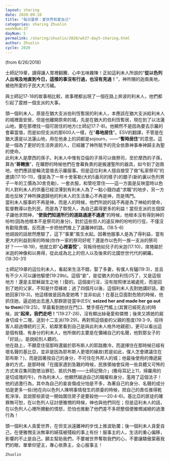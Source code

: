 ```yaml
---
layout: sharing
date: 2020-09-18
title: "每日靈修：愛世界和愛自己"
categories: sharing Zhuolin
weekNum:37
dayNum: 5
permalink: /sharing/zhuolin/2020/wk37-day5-sharing.html
author: Zhuolin
cycle: 2020
---
```

(from 6/26/2018)

士師記19章，讀得讓人胃裡翻騰、心中五味雜陳！正如這利未人所說的“**從以色列人出埃及地直到今日，這樣的事沒有行過，也沒有見過！**”，神所賜的迦南美地，被他所愛的子民大大污穢。  

與士師記17-18的故事相比較，故事裡都出現了一個在路上奔波的利未人，他們都引起了震撼一個支派的大事。  

頭一個利未人，原是在猶大支派伯利恆暫居的利未人，本應該在猶大支派給利未人的城裡面安居，但是他離開原來的城，先是在猶大的伯利恆暫居，現在到了以法蓮山地，要在那裡找一個可居住的地方(士師記17:7-8)。他顯然不是因為要去示羅的會幕當值，而是如但支派的那600人一樣，在“**尋地居住**”。ESV的翻譯，不管是在猶大還是以法蓮山地，用在他身上的詞都是sojourn，——“**暫時居住**”的意思。這是一個為了更好的生活奔波的人，已經離了神所賦予的完全依靠神事奉神歸主為聖的使命。  
此利未人是摩西的孫子。利未人中惟有亞倫的子孫可以做祭司，至於摩西的子孫，算為“**哥轄族**”，在曠野的時候他們在會幕負責的是搬運聖所的器具，如今到了迦南地，他們應該是輪流當值去示羅服事。但是這位利未人擅自接受了做“私家祭司”的邀請(17:10-11)，僅是為了一年十舍客勒(大約5盎司的樣子)的銀子(新約裏以色列男子一年的工價為30舍克勒)，一套衣服，和管吃管住——這一方面是反映當時以色列人對利未人的供養已經涼薄到有利未人為了一點小錢四處“求職”的地步，另一方面也反映了神所揀選歸他的利未人的生活重心不再是神，而是瑪門。  
當利未人服事的不再是神，而是人的時候，他們所說的話不再是為了神給的使命，監督教導以色列民，而是為了取悅人，為自己贏得更多的利益！當但支派的五個探子讓他求問神，“**使我們知道所行的道路通達不通達**”的時候，他根本沒有得到神的吩咐(因為他根本不是祭司的身分)，對於這些但人的違反神的吩咐的行徑，不僅沒有勸阻責備，反而進一步把他們推上了遠離神的路。(18:5-6)  
他胡說的話居然應驗了，這下“事業”風生水起。因著他服事人是為了得利益，當有更大的利益到來的時候(你作一家的祭司好呢？還是作以色列一族一支派的祭司好？——18:19)，他就立即“**心裡喜悅**”，背叛待他如兒子的米迦(17:10)，席捲屬於米迦的神像和以弗得，從此成為北上的但人以及後來的北國世世代代的網羅。(18:30-31)  

士師記19章的這位利未人，看起來生活不錯，娶了多妻，有僕人有驢(19:3)，並且有不少人可以讓他驅使(19:29b)。這個“妾”，是從猶大的伯利恆(巧了，又是這個地方！還是主耶穌誕生之地！)娶的。這個妾行淫，沒有按照律法被處死，而是回到了她的父家，不知是什麼緣故；過了四個月以後，這個利未人去對她講好話，勸她回家(19:3)。他這樣做是因為愛她嗎？並非如此！在基比亞面對危險的時候，他抓住她，逼迫她出去進入那群匪徒當中(ESV, **seized her and made her go out to them**)(19:25)，早晨看到她伏在門口、雙手搭在門檻上(其實已經死去)的時候，說“**起來，我們走吧！**”(19:27-28)，沒有顯出絲毫愛和憐憫；後來又將她的屍身切成十二塊，送到十二支派(19:29)。再對照這個妾的父親的態度(19:3-9，招待客人超過傳統的三天，給鄰里看到自己是與此利未人格外地親密)，更可以看出這是個有錢、有身分的利未人，他所做的主要是在彌補自己的名聲，他對那女子的「好話」，是說給別人聽的。  
他在路上，不願意住宿那時還屬於耶布斯人的耶路撒冷，而選擇住在那時候已經有壞名聲的基比亞，並非是因為耶布斯人更壞的緣故(若是如此，僕人怎會建議住在耶布斯？)，而是因著按自己的身分，不可住在外邦人的城；他最後使用的傳遞屍身的方式，是那時候「在國家遇到急難的時候，民族領袖會採用一些具體又可怖的方式來召集同胞懲治罪犯、抵抗外敵——士師記簡介」(撒母耳記上11，掃羅用的是切成塊的牛)，作為利未人，他顯然越過自己的職權和身分，濫用了這個法子！他的過激行為，其中為自己的妾哀傷成分怕是不多，為著自己的身分、名聲的成分怕是更多一些(他在向以色列人陳明事情發生的原委的時候，把自己的責任推得乾乾淨淨，並說那些匪徒一開始圍住房子是要殺他——20:4-6)。基比亞的匪徒的確罪無可恕，在以色列人征討便雅憫的時候，神也與他們同在；但是這利未人的話，在以色列人心裡所攪動的憤怒，恐怕也推動了他們差不多把整個便雅憫滅絕的過激行為！  

頭一個利未人貪愛世界，在但支派遠離神的步伐上推波助瀾；後一個利未人貪愛自己，在便雅憫支派無辜的婦孺被殘殺的事上有份！服事主的人，生活的重心偏移，影響的不止是自己。願主幫助我們，不要被世界奪取我們的心，不要讓驕傲蒙蔽我們的眼，單單仰望主，專心依靠主，全心服事主！  

`Zhuolin`  
